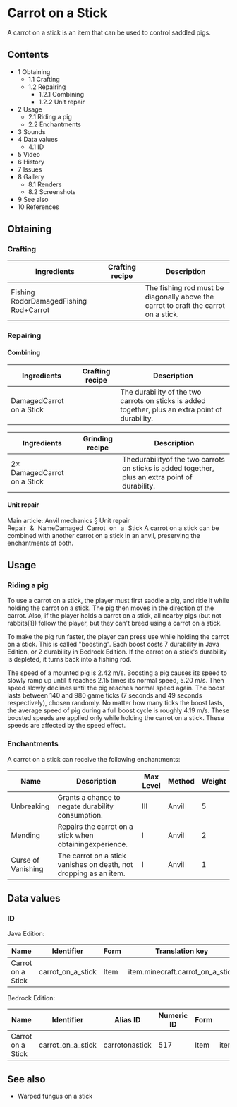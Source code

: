 # Carrot on a Stick
A carrot on a stick is an item that can be used to control saddled pigs.

## Contents
- 1 Obtaining
	- 1.1 Crafting
	- 1.2 Repairing
		- 1.2.1 Combining
		- 1.2.2 Unit repair
- 2 Usage
	- 2.1 Riding a pig
	- 2.2 Enchantments
- 3 Sounds
- 4 Data values
	- 4.1 ID
- 5 Video
- 6 History
- 7 Issues
- 8 Gallery
	- 8.1 Renders
	- 8.2 Screenshots
- 9 See also
- 10 References

## Obtaining
### Crafting
| Ingredients                            | Crafting recipe | Description                                                                         |
|----------------------------------------|-----------------|-------------------------------------------------------------------------------------|
| Fishing RodorDamagedFishing Rod+Carrot |                 | The fishing rod must be diagonally above the carrot to craft the carrot on a stick. |

### Repairing
#### Combining
| Ingredients              | Crafting recipe | Description                                                                                       |
|--------------------------|-----------------|---------------------------------------------------------------------------------------------------|
| DamagedCarrot on a Stick |                 | The durability of the two carrots on sticks is added together, plus an extra point of durability. |

| Ingredients                 | Grinding recipe | Description                                                                                     |
|-----------------------------|-----------------|-------------------------------------------------------------------------------------------------|
| 2× DamagedCarrot on a Stick |                 | Thedurabilityof the two carrots on sticks is added together, plus an extra point of durability. |

#### Unit repair
Main article: Anvil mechanics § Unit repair
Repair & NameDamaged Carrot on a Stick
A carrot on a stick can be combined with another carrot on a stick in an anvil, preserving the enchantments of both.

## Usage
### Riding a pig
To use a carrot on a stick, the player must first saddle a pig, and ride it while holding the carrot on a stick. The pig then moves in the direction of the carrot. Also, if the player holds a carrot on a stick, all nearby pigs (but not rabbits[1]) follow the player, but they can't breed using a carrot on a stick.

To make the pig run faster, the player can press use while holding the carrot on a stick. This is called "boosting". Each boost costs 7 durability in Java Edition, or 2 durability in Bedrock Edition. If the carrot on a stick's durability is depleted, it turns back into a fishing rod. 

The speed of a mounted pig is 2.42 m/s. Boosting a pig causes its speed to slowly ramp up until it reaches 2.15 times its normal speed, 5.20 m/s. Then speed slowly declines until the pig reaches normal speed again. The boost lasts between 140 and 980 game ticks (7 seconds and 49 seconds respectively), chosen randomly. No matter how many ticks the boost lasts, the average speed of pig during a full boost cycle is roughly 4.19 m/s. These boosted speeds are applied only while holding the carrot on a stick. These speeds are affected by the speed effect.

### Enchantments
A carrot on a stick can receive the following enchantments:

| Name               | Description                                                       | Max Level | Method | Weight |
|--------------------|-------------------------------------------------------------------|-----------|--------|--------|
| Unbreaking         | Grants a chance to negate durability consumption.                 | III       | Anvil  | 5      |
| Mending            | Repairs the carrot on a stick when obtainingexperience.           | I         | Anvil  | 2      |
| Curse of Vanishing | The carrot on a stick vanishes on death, not dropping as an item. | I         | Anvil  | 1      |

## Data values
### ID
Java Edition:

| Name              | Identifier        | Form | Translation key                  |
|-------------------|-------------------|------|----------------------------------|
| Carrot on a Stick | carrot_on_a_stick | Item | item.minecraft.carrot_on_a_stick |

Bedrock Edition:

| Name              | Identifier        | Alias ID       | Numeric ID | Form | Translation key          |
|-------------------|-------------------|----------------|------------|------|--------------------------|
| Carrot on a Stick | carrot_on_a_stick | carrotonastick | 517        | Item | item.carrotOnAStick.name |

## See also
- Warped fungus on a stick

